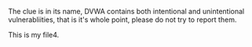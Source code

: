 The clue is in its name, DVWA contains both intentional and unintentional vulnerabliities, that is it's whole point, please do not try to report them.

This is my file4.